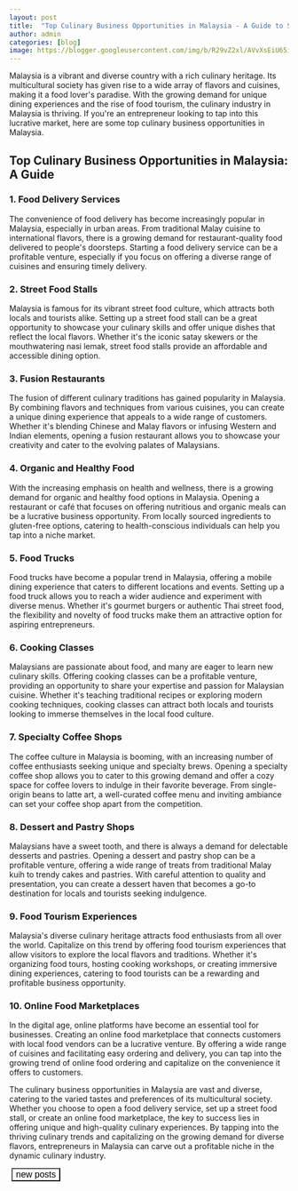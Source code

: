 ```yaml
---
layout: post
title:  "Top Culinary Business Opportunities in Malaysia - A Guide to Success"
author: admin
categories: [blog]
image: https://blogger.googleusercontent.com/img/b/R29vZ2xl/AVvXsEiU65irwIg0tCfP5t_XxprJk2f5mfTrTcIgBc_ENSwiwwVLuE60n_NgXuFmqGCiSaujBz9DNQBhGdaeiOpyan33MwoSmgc1uOGP682vZ0RmY1oSbvhq2Ak2ep7A_R0zeR4WnotITakkpgsHQlt1gSvKjdrQAyQn6yy5Le9CQMdqvWWxVe7zDPHDzztIcZZI/s1600/images%20%284%29.jpeg
---
```







<p>Malaysia is a vibrant and diverse country with a rich culinary heritage. Its multicultural society has given rise to a wide array of flavors and cuisines, making it a food lover's paradise. With the growing demand for unique dining experiences and the rise of food tourism, the culinary industry in Malaysia is thriving. If you're an entrepreneur looking to tap into this lucrative market, here are some top culinary business opportunities in Malaysia.</p>
<h2>Top Culinary Business Opportunities in Malaysia: A Guide</h2>
<h3>1. Food Delivery Services</h3>
<p>The convenience of food delivery has become increasingly popular in Malaysia, especially in urban areas. From traditional Malay cuisine to international flavors, there is a growing demand for restaurant-quality food delivered to people's doorsteps. Starting a food delivery service can be a profitable venture, especially if you focus on offering a diverse range of cuisines and ensuring timely delivery.</p>
<h3>2. Street Food Stalls</h3>
<p>Malaysia is famous for its vibrant street food culture, which attracts both locals and tourists alike. Setting up a street food stall can be a great opportunity to showcase your culinary skills and offer unique dishes that reflect the local flavors. Whether it's the iconic satay skewers or the mouthwatering nasi lemak, street food stalls provide an affordable and accessible dining option.</p>
<h3>3. Fusion Restaurants</h3>
<p>The fusion of different culinary traditions has gained popularity in Malaysia. By combining flavors and techniques from various cuisines, you can create a unique dining experience that appeals to a wide range of customers. Whether it's blending Chinese and Malay flavors or infusing Western and Indian elements, opening a fusion restaurant allows you to showcase your creativity and cater to the evolving palates of Malaysians.</p>
<h3>4. Organic and Healthy Food</h3>
<p>With the increasing emphasis on health and wellness, there is a growing demand for organic and healthy food options in Malaysia. Opening a restaurant or café that focuses on offering nutritious and organic meals can be a lucrative business opportunity. From locally sourced ingredients to gluten-free options, catering to health-conscious individuals can help you tap into a niche market.</p>
<h3>5. Food Trucks</h3>
<p>Food trucks have become a popular trend in Malaysia, offering a mobile dining experience that caters to different locations and events. Setting up a food truck allows you to reach a wider audience and experiment with diverse menus. Whether it's gourmet burgers or authentic Thai street food, the flexibility and novelty of food trucks make them an attractive option for aspiring entrepreneurs.</p>
<h3>6. Cooking Classes</h3>
<p>Malaysians are passionate about food, and many are eager to learn new culinary skills. Offering cooking classes can be a profitable venture, providing an opportunity to share your expertise and passion for Malaysian cuisine. Whether it's teaching traditional recipes or exploring modern cooking techniques, cooking classes can attract both locals and tourists looking to immerse themselves in the local food culture.</p>
<h3>7. Specialty Coffee Shops</h3>
<p>The coffee culture in Malaysia is booming, with an increasing number of coffee enthusiasts seeking unique and specialty brews. Opening a specialty coffee shop allows you to cater to this growing demand and offer a cozy space for coffee lovers to indulge in their favorite beverage. From single-origin beans to latte art, a well-curated coffee menu and inviting ambiance can set your coffee shop apart from the competition.</p>
<h3>8. Dessert and Pastry Shops</h3>
<p>Malaysians have a sweet tooth, and there is always a demand for delectable desserts and pastries. Opening a dessert and pastry shop can be a profitable venture, offering a wide range of treats from traditional Malay kuih to trendy cakes and pastries. With careful attention to quality and presentation, you can create a dessert haven that becomes a go-to destination for locals and tourists seeking indulgence.</p>
<h3>9. Food Tourism Experiences</h3>
<p>Malaysia's diverse culinary heritage attracts food enthusiasts from all over the world. Capitalize on this trend by offering food tourism experiences that allow visitors to explore the local flavors and traditions. Whether it's organizing food tours, hosting cooking workshops, or creating immersive dining experiences, catering to food tourists can be a rewarding and profitable business opportunity.</p>
<h3>10. Online Food Marketplaces</h3>
<p>In the digital age, online platforms have become an essential tool for businesses. Creating an online food marketplace that connects customers with local food vendors can be a lucrative venture. By offering a wide range of cuisines and facilitating easy ordering and delivery, you can tap into the growing trend of online food ordering and capitalize on the convenience it offers to customers.</p>
<p>The culinary business opportunities in Malaysia are vast and diverse, catering to the varied tastes and preferences of its multicultural society. Whether you choose to open a food delivery service, set up a street food stall, or create an online food marketplace, the key to success lies in offering unique and high-quality culinary experiences. By tapping into the thriving culinary trends and capitalizing on the growing demand for diverse flavors, entrepreneurs in Malaysia can carve out a profitable niche in the dynamic culinary industry.</p>


<div style="height:1px;" >

<a id="show_id" onclick="document.getElementById('spoiler_id').style.display=''; document.getElementById('show_id').style.display='none';"></a><span id="spoiler_id" style="display: none;"><a class="link" onclick="document.getElementById('spoiler_id').style.display='none'; document.getElementById('show_id').style.display='';"></a>
<div style="background-color: rgba(0, 0, 0, 0); margin: 1px;">
<div class="smallfont"><i><span style="font-size: 16px; font-weight: bold; margin-right: 3px;"></span></i><input onclick="if (this.parentNode.parentNode.getElementsByTagName('div')[1].getElementsByTagName('div')[0].style.display != '') { this.parentNode.parentNode.getElementsByTagName('div')[1].getElementsByTagName('div')[0].style.display = ''; this.innerText = ''; this.value = 'Hide'; } else { this.parentNode.parentNode.getElementsByTagName('div')[1].getElementsByTagName('div')[0].style.display = 'none'; this.innerText = ''; this.value = 'new posts'; }" style="background-color: #00000000; font-size: 16px; width: auto;" type="button" value="new posts" />
</div>
<div class="alt2" style="background-color: rgba(255, 255, 255, 0); margin: 0px; padding: 0px;">
<div style="display: none;" loading="lazy">



<div class="jontor" loading="lazy">
<script src="https://rawgit.com/rezamuhamad/rakinfo/master/sitemap.js"></script>
<script src="/feeds/posts/default/?start-index=2510&max-results=10&amp;alt=json-in-script&amp;callback=rak_info_Load"></script>
</div></div></div></div></span>


</div>
